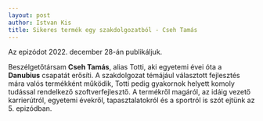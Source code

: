 ```yaml
---
layout: post
author: Istvan Kis
title: Sikeres termék egy szakdolgozatból - Cseh Tamás
---
```


Az epizódot 2022. december 28-án publikáljuk.

Beszélgetőtársam **Cseh Tamás**, alias Totti, aki egyetemi évei óta a **Danubius** csapatát erősíti. A szakdolgozat témájául választott fejlesztés mára valós termékként működik, Totti pedig gyakornok helyett komoly tudással rendelkező szoftverfejlesztő. A termékről magáról, az idáig vezető karrierútról, egyetemi évekről, tapasztalatokról és a sportról is szót ejtünk az 5. epizódban.